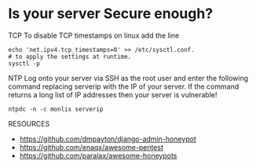 Is your server Secure enough?
=============================

TCP
To disable TCP timestamps on linux add the line 

````
echo 'net.ipv4.tcp_timestamps=0' >> /etc/sysctl.conf. 
# to apply the settings at runtime.
sysctl -p
````

NTP
Log onto your server via SSH as the root user and enter the following command replacing serverip with the IP of your server.
If the command returns a long list of IP addresses then your server is vulnerable!

````
ntpdc -n -c monlis serverip
````

RESOURCES

- https://github.com/dmpayton/django-admin-honeypot
- https://github.com/enaqx/awesome-pentest
- https://github.com/paralax/awesome-honeypots
